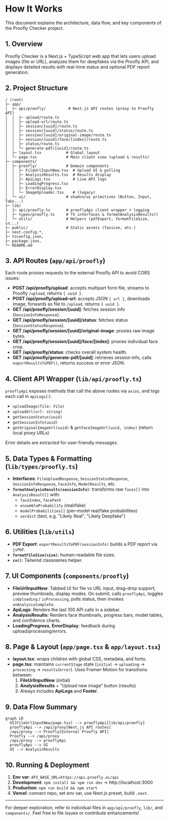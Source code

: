 # How It Works

This document explains the architecture, data flow, and key components of the Proofly Checker project.

## 1. Overview
Proofly Checker is a Next.js + TypeScript web app that lets users upload images (file or URL), analyzes them for deepfakes via the Proofly API, and displays detailed results with real-time status and optional PDF report generation.

## 2. Project Structure
```
/ (root)
├─ app/
│  ├─ api/proofly/          # Next.js API routes (proxy to Proofly API)
│  │  ├─ upload/route.ts
│  │  ├─ upload-url/route.ts
│  │  ├─ session/[uuid]/route.ts
│  │  ├─ session/[uuid]/status/route.ts
│  │  ├─ session/[uuid]/original-image/route.ts
│  │  ├─ session/[uuid]/face/[index]/route.ts
│  │  ├─ status/route.ts
│  │  └─ generate-pdf/[uuid]/route.ts
│  ├─ layout.tsx           # Global layout
│  └─ page.tsx             # Main client view (upload & results)
├─ components/
│  ├─ proofly/             # Domain components
│  │  ├─ FileUrlInputNew.tsx  # Upload UI & polling
│  │  ├─ AnalysisResults.tsx  # Results display
│  │  ├─ ApiLogs.tsx          # Live API logs
│  │  ├─ LoadingProgress.tsx
│  │  ├─ ErrorDisplay.tsx
│  │  └─ ImageUploader.tsx    # (legacy)
│  └─ ui/                  # shadcn/ui primitives (Button, Input, Tabs...)
├─ lib/
│  ├─ api/proofly.ts       # prooflyApi client wrapper + logging
│  ├─ types/proofly.ts     # TS interfaces & formatAnalysisResults()
│  └─ utils/               # Helpers (pdfExport, formatFileSize, cn...)
├─ public/                 # Static assets (favicon, etc.)
├─ next.config.*,
├─ tsconfig.json,
├─ package.json,
└─ README.md
```

## 3. API Routes (`app/api/proofly`)
Each route proxies requests to the external Proofly API to avoid CORS issues:

- **POST /api/proofly/upload**: accepts multipart form file, streams to Proofly `/upload`, returns `{ uuid }`.
- **POST /api/proofly/upload-url**: accepts JSON `{ url }`, downloads image, forwards as file to `/upload`, returns `{ uuid }`.
- **GET /api/proofly/session/[uuid]**: fetches session info (`SessionInfoResponse`).
- **GET /api/proofly/session/[uuid]/status**: fetches status (`SessionStatusResponse`).
- **GET /api/proofly/session/[uuid]/original-image**: proxies raw image bytes.
- **GET /api/proofly/session/[uuid]/face/[index]**: proxies individual face crop.
- **GET /api/proofly/status**: checks overall system health.
- **GET /api/proofly/generate-pdf/[uuid]**: retrieves session info, calls `exportResultsToPDF()`, returns success or error JSON.

## 4. Client API Wrapper (`lib/api/proofly.ts`)
`prooflyApi` exposes methods that call the above routes via `axios`, and logs each call in `apiLogs[]`:
- `uploadImage(file: File)`
- `uploadUrl(url: string)`
- `getSessionStatus(uuid)`
- `getSessionInfo(uuid)`
- `getOriginalImageUrl(uuid)` & `getFaceImageUrl(uuid, index)` (return local proxy URLs)

Error details are extracted for user-friendly messages.

## 5. Data Types & Formatting (`lib/types/proofly.ts`)
- **Interfaces**: `FileUploadResponse`, `SessionStatusResponse`, `SessionInfoResponse`, `FaceInfo`, `ModelResults`, etc.
- **`formatAnalysisResults(sessionInfo)`**: transforms raw `faces[]` into `AnalysisResult[]` with:
  - `faceIndex`, `facePath`
  - `ensembleProbability` (real/fake)
  - `modelProbabilities[]` (per-model real/fake probabilities)
  - `verdict` (text, e.g. "Likely Real", "Likely Deepfake")

## 6. Utilities (`lib/utils`)
- **PDF Export**: `exportResultsToPDF(sessionInfo)` builds a PDF report via `jsPDF`.
- **`formatFileSize(size)`**: human-readable file sizes.
- **`cn()`**: Tailwind classnames helper.

## 7. UI Components (`components/proofly`)
- **FileUrlInputNew**: Tabbed UI for file vs URL input, drag-drop support, preview thumbnails, display modes. On submit, calls `prooflyApi`, toggles `isUploading` / `isProcessing`, polls status, then invokes `onAnalysisComplete`.
- **ApiLogs**: Renders the last 100 API calls in a sidebar.
- **AnalysisResults**: Renders face thumbnails, progress bars, model tables, and confidence charts.
- **LoadingProgress**, **ErrorDisplay**: feedback during upload/processing/errors.

## 8. Page & Layout (`app/page.tsx` & `app/layout.tsx`)
- **layout.tsx**: wraps children with global CSS, metadata, and fonts.
- **page.tsx**: maintains `currentStage` state (`initial` → `uploading` → `processing` → `results`/`error`). Uses Framer-Motion for transitions between:
  1. **FileUrlInputNew** (initial)
  2. **AnalysisResults** + "Upload new image" button (results)
  3. Always includes **ApiLogs** and **Footer**.

## 9. Data Flow Summary
```mermaid
graph LR
  UI[FileUrlInputNew/page.tsx] --> prooflyApi[lib/api/proofly]
  prooflyApi --> /api/proxy[Next.js API routes]
  /api/proxy --> Proofly[External Proofly API]
  Proofly --> /api/proxy
  /api/proxy --> prooflyApi
  prooflyApi --> UI
  UI --> AnalysisResults
```

## 10. Running & Deployment
1. **Env var**: `API_BASE_URL=https://api.proofly.ai/api`
2. **Development**: `npm install && npm run dev` → http://localhost:3000
3. **Production**: `npm run build && npm start`
4. **Vercel**: connect repo, set env var, use Next.js preset, build `.next`.

---
For deeper exploration, refer to individual files in `app/api/proofly`, `lib/`, and `components/`. Feel free to file issues or contribute enhancements!
